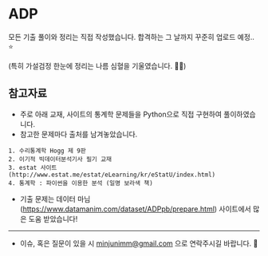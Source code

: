 # ADP
모든 기출 풀이와 정리는 직접 작성했습니다. 합격하는 그 날까지 꾸준히 업로드 예정.. ⭐

(특히 가설검정 한눈에 정리는 나름 심혈을 기울였습니다. 😵‍💫)



## 참고자료
- 주로 아래 교재, 사이트의 통계학 문제들을 Python으로 직접 구현하여 풀이하였습니다.
- 참고한 문제마다 출처를 남겨놓았습니다.
  
```
1. 수리통계학 Hogg 제 9판 
2. 이기적 빅데이터분석기사 필기 교재
3. estat 사이트 (http://www.estat.me/estat/eLearning/kr/eStatU/index.html)
4. 통계학 : 파이썬을 이용한 분석 (일명 보라색 책)
```

- 기출 문제는 데이터 마님(https://www.datamanim.com/dataset/ADPpb/prepare.html) 사이트에서 많은 도움 받았습니다!
  
--- 

- 이슈, 혹은 질문이 있을 시 minjunimm@gmail.com 으로 연락주시길 바랍니다. 🙂
